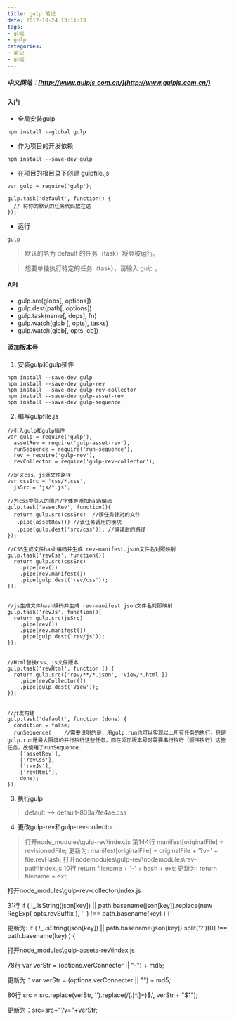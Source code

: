 ```yaml
---
title: gulp 笔记
date: 2017-10-24 13:11:13
tags:
- 前端
- gulp
categories:
- 笔记
- 前端
---
```


##### 中文网站：[http://www.gulpjs.com.cn/](http://www.gulpjs.com.cn/)

<!--more-->

#### 入门
- 全局安装gulp
```
npm install --global gulp
```
- 作为项目的开发依赖
```
npm install --save-dev gulp
```
- 在项目的根目录下创建 gulpfile.js
```
var gulp = require('gulp');

gulp.task('default', function() {
  // 将你的默认的任务代码放在这
});
```
- 运行
```
gulp
```
> 默认的名为 default 的任务（task）将会被运行。

> 想要单独执行特定的任务（task），请输入 gulp <task> <othertask>。

#### API
- gulp.src(globs[, options])
- gulp.dest(path[, options])
- gulp.task(name[, deps], fn)
- gulp.watch(glob [, opts], tasks)
- gulp.watch(glob[, opts, cb])

#### 添加版本号
1. 安装gulp和gulp插件
```
npm install --save-dev gulp
npm install --save-dev gulp-rev
npm install --save-dev gulp-rev-collector
npm install --save-dev gulp-asset-rev
npm install --save-dev gulp-sequence
```

2. 编写gulpfile.js
```
//引入gulp和gulp插件
var gulp = require('gulp'),
  assetRev = require('gulp-asset-rev'),
  runSequence = require('run-sequence'),
  rev = require('gulp-rev'),
  revCollector = require('gulp-rev-collector');
 
//定义css、js源文件路径
var cssSrc = 'css/*.css',
  jsSrc = 'js/*.js';
 
//为css中引入的图片/字体等添加hash编码
gulp.task('assetRev', function(){
  return gulp.src(cssSrc)  //该任务针对的文件
   .pipe(assetRev()) //该任务调用的模块
   .pipe(gulp.dest('src/css')); //编译后的路径
});
 
//CSS生成文件hash编码并生成 rev-manifest.json文件名对照映射
gulp.task('revCss', function(){
  return gulp.src(cssSrc)
    .pipe(rev())
    .pipe(rev.manifest())
    .pipe(gulp.dest('rev/css'));
});
 
 
//js生成文件hash编码并生成 rev-manifest.json文件名对照映射
gulp.task('revJs', function(){
  return gulp.src(jsSrc)
    .pipe(rev())
    .pipe(rev.manifest())
    .pipe(gulp.dest('rev/js'));
});
 
 
//Html替换css、js文件版本
gulp.task('revHtml', function () {
  return gulp.src(['rev/**/*.json', 'View/*.html'])
    .pipe(revCollector())
    .pipe(gulp.dest('View'));
});
 
 
//开发构建
gulp.task('default', function (done) {
  condition = false;
  runSequence(    //需要说明的是，用gulp.run也可以实现以上所有任务的执行，只是gulp.run是最大限度的并行执行这些任务，而在添加版本号时需要串行执行（顺序执行）这些任务，故使用了runSequence.
    ['assetRev'],
    ['revCss'],
    ['revJs'],
    ['revHtml'],
    done);
});

```

3. 执行gulp
> default --> default-803a7fe4ae.css

4. 更改gulp-rev和gulp-rev-collector
> 打开node_modules\gulp-rev\index.js
> 第144行 manifest[originalFile] = revisionedFile;
> 更新为: manifest[originalFile] = originalFile + '?v=' + file.revHash;
> 打开nodemodules\gulp-rev\nodemodules\rev-path\index.js
> 10行 return filename + '-' + hash + ext;
> 更新为: return filename + ext;


打开node_modules\gulp-rev-collector\index.js


31行 if ( !_.isString(json[key]) || path.basename(json[key]).replace(new RegExp( opts.revSuffix ), '' ) !==  path.basename(key) ) {


更新为: if ( !_.isString(json[key]) || path.basename(json[key]).split('?')[0] !== path.basename(key) ) {


打开node_modules\gulp-assets-rev\index.js


78行 var verStr = (options.verConnecter || "-") + md5;


更新为：var verStr = (options.verConnecter || "") + md5;


80行 src = src.replace(verStr, '').replace(/(\.[^\.]+)$/, verStr + "$1");


更新为：src=src+"?v="+verStr;
